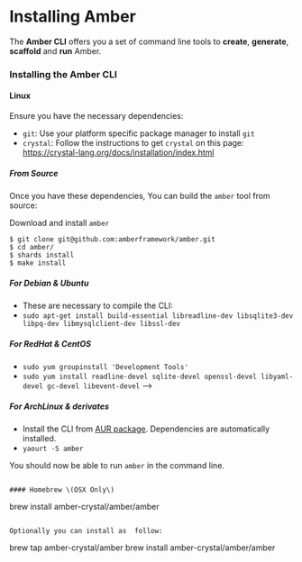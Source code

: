 # Installing Amber

The **Amber CLI** offers you a set of command line tools to **create**, **generate**, **scaffold** and **run** Amber.

### Installing the Amber CLI

#### Linux

Ensure you have the necessary dependencies:

- `git`: Use your platform specific package manager to install `git`
- `crystal`: Follow the instructions to get `crystal` on this page: <https://crystal-lang.org/docs/installation/index.html>

##### From Source

Once you have these dependencies, You can build the `amber` tool from source:

Download and install `amber`

```
$ git clone git@github.com:amberframework/amber.git
$ cd amber/
$ shards install
$ make install
```

##### For Debian & Ubuntu
- These are necessary to compile the CLI:
- `sudo apt-get install build-essential libreadline-dev libsqlite3-dev libpq-dev libmysqlclient-dev libssl-dev`

##### For RedHat & CentOS
- `sudo yum groupinstall 'Development Tools' `
- `sudo yum install readline-devel sqlite-devel openssl-devel libyaml-devel gc-devel libevent-devel` -->

##### For ArchLinux & derivates
- Install the CLI from [AUR package](https://aur.archlinux.org/packages/amber/). Dependencies are automatically installed.
- `yaourt -S amber`

You should now be able to run `amber` in the command line.

```

#### Homebrew \(OSX Only\)

```
brew install amber-crystal/amber/amber
```

Optionally you can install as  follow:

```
brew tap amber-crystal/amber
brew install amber-crystal/amber/amber
```




